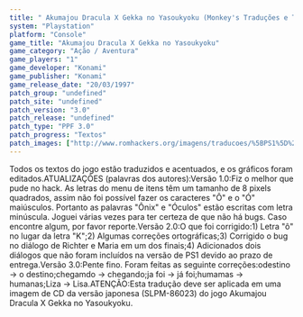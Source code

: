 ```yaml
---
title: " Akumajou Dracula X Gekka no Yasoukyoku (Monkey's Traduções e Trans-Center)"
system: "Playstation"
platform: "Console"
game_title: "Akumajou Dracula X Gekka no Yasoukyoku"
game_category: "Ação / Aventura"
game_players: "1"
game_developer: "Konami"
game_publisher: "Konami"
game_release_date: "20/03/1997"
patch_group: "undefined"
patch_site: "undefined"
patch_version: "3.0"
patch_release: "undefined"
patch_type: "PPF 3.0"
patch_progress: "Textos"
patch_images: ["http://www.romhackers.org/imagens/traducoes/%5BPS1%5D%20Akumajou%20Dracula%20X%20Gekka%20no%20Yasoukyoku%20-%20Monkey's%20Tradu%C3%A7%C3%B5es%20e%20Trans-Center%20-%201.jpg","http://www.romhackers.org/imagens/traducoes/%5BPS1%5D%20Akumajou%20Dracula%20X%20Gekka%20no%20Yasoukyoku%20-%20Monkey's%20Tradu%C3%A7%C3%B5es%20e%20Trans-Center%20-%202.jpg","http://www.romhackers.org/imagens/traducoes/%5BPS1%5D%20Akumajou%20Dracula%20X%20Gekka%20no%20Yasoukyoku%20-%20Monkey's%20Tradu%C3%A7%C3%B5es%20e%20Trans-Center%20-%203.jpg"]
---
```

Todos os textos do jogo estão traduzidos e acentuados, e os gráficos foram editados.ATUALIZAÇÕES (palavras dos autores):Versão 1.0:Fiz o melhor que pude no hack. As letras do menu de itens têm um tamanho de 8 pixels quadrados, assim não foi possível fazer os caracteres "Ô" e o "Ó" maiúsculos. Portanto as palavras "Ônix" e "Óculos" estão escritas com letra minúscula. Joguei várias vezes para ter certeza de que não há bugs. Caso encontre algum, por favor reporte.Versão 2.0:O que foi corrigido:1) Letra "ô" no lugar da letra "K";2) Algumas correções ortográficas;3) Corrigido o bug no diálogo de Richter e Maria em um dos finais;4) Adicionados dois diálogos que não foram incluídos na versão de PS1 devido ao prazo de entrega.Versão 3.0:Pente fino. Foram feitas as seguinte correções:odestino -> o destino;chegamdo -> chegando;ja foi   -> já foi;humamas  -> humanas;Liza -> Lisa.ATENÇÃO:Esta tradução deve ser aplicada em uma imagem de CD da versão japonesa (SLPM-86023) do jogo Akumajou Dracula X Gekka no Yasoukyoku.
